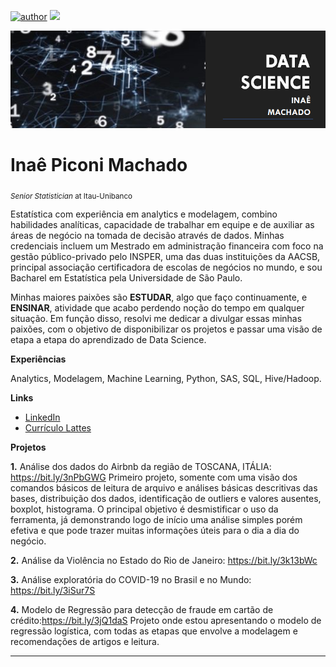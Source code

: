 [![author](https://img.shields.io/badge/author-inaemachado-red.svg)](https://www.linkedin.com/in/inaepmachado) [![](https://img.shields.io/badge/python-3.7+-blue.svg)](https://www.python.org/downloads/release/python-365/)

<p align="center">
  <img src="banner.png" >
</p>

# Inaê Piconi Machado
<sub>*Senior Statistician* at Itau-Unibanco</sub>

Estatística com experiência em analytics e modelagem, combino habilidades analíticas, capacidade de trabalhar em equipe e de auxiliar as áreas de negócio na tomada de decisão através de dados.
Minhas credenciais incluem um Mestrado em administração financeira com foco na gestão público-privado pelo INSPER, uma das duas instituições da AACSB, principal associação certificadora de escolas de negócios no mundo, e sou Bacharel em Estatística pela Universidade de São Paulo.

Minhas maiores paixões são **ESTUDAR**, algo que faço continuamente, e **ENSINAR**, atividade que acabo perdendo noção do tempo em qualquer situação. Em função disso, resolvi me dedicar a divulgar essas minhas paixões, com o objetivo de disponibilizar os projetos e passar uma visão de etapa a etapa do aprendizado de Data Science. 


**Experiências** 

Analytics, Modelagem, Machine Learning, Python, SAS, SQL, Hive/Hadoop.


**Links**

* [LinkedIn](https://www.linkedin.com/in/inaepmachado)
* [Currículo Lattes](http://lattes.cnpq.br/2150291235267988)


**Projetos**

**1.** Análise dos dados do Airbnb da região de TOSCANA, ITÁLIA: https://bit.ly/3nPbGWG
  Primeiro projeto, somente com uma visão dos comandos básicos de leitura de arquivo e análises básicas descritivas das bases, distribuição dos dados, identificação de outliers e valores ausentes, boxplot, histograma. O principal objetivo é desmistificar o uso da ferramenta, já demonstrando logo de início uma análise simples porém efetiva e que pode trazer muitas informações úteis para o dia a dia do negócio.

**2.** Análise da Violência no Estado do Rio de Janeiro: https://bit.ly/3k13bWc

**3.** Análise exploratória do COVID-19 no Brasil e no Mundo: https://bit.ly/3iSur7S

**4.** Modelo de Regressão para detecção de fraude em cartão de crédito:https://bit.ly/3jQ1daS
Projeto onde estou apresentando o modelo de regressão logística, com todas as etapas que envolve a modelagem e recomendações de artigos e leitura.


---
